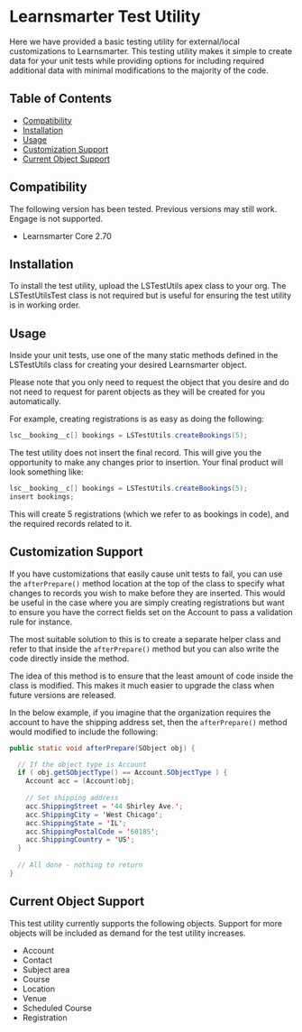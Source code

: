# Learnsmarter Test Utility
Here we have provided a basic testing utility for external/local customizations to Learnsmarter. This testing utility makes it simple to create data for your unit tests while providing options for including required additional data with minimal modifications to the majority of the code.

## Table of Contents
* [Compatibility](#compatibility)
* [Installation](#installation)
* [Usage](#usage)
* [Customization Support](#customization)
* [Current Object Support](#objects)

<a name="compatibility"></a>
## Compatibility
The following version has been tested. Previous versions may still work. Engage is not supported.
* Learnsmarter Core 2.70

<a name="installation"></a>
## Installation
To install the test utility, upload the LSTestUtils apex class to your org. The LSTestUtilsTest class is not required but is useful for ensuring the test utility is in working order.

<a name="usage"></a>
## Usage
Inside your unit tests, use one of the many static methods defined in the LSTestUtils class for creating your desired Learnsmarter object.

Please note that you only need to request the object that you desire and do not need to request for parent objects as they will be created for you automatically.

For example, creating registrations is as easy as doing the following:

```java
lsc__booking__c[] bookings = LSTestUtils.createBookings(5);
```

The test utility does not insert the final record. This will give you the opportunity to make any changes prior to insertion. Your final product will look something like:

```java
lsc__booking__c[] bookings = LSTestUtils.createBookings(5);
insert bookings;
```

This will create 5 registrations (which we refer to as bookings in code), and the required records related to it.

<a name="customization"></a>
## Customization Support

If you have customizations that easily cause unit tests to fail, you can use the `afterPrepare()` method location at the top of the class to specify what changes to records you wish to make before they are inserted. This would be useful in the case where you are simply creating registrations but want to ensure you have the correct fields set on the Account to pass a validation rule for instance.

The most suitable solution to this is to create a separate helper class and refer to that inside the `afterPrepare()` method but you can also write the code directly inside the method.

The idea of this method is to ensure that the least amount of code inside the class is modified. This makes it much easier to upgrade the class when future versions are released.

In the below example, if you imagine that the organization requires the account to have the shipping address set, then the `afterPrepare()` method would modified to include the following:

```java
public static void afterPrepare(SObject obj) {

  // If the object type is Account
  if ( obj.getSObjectType() == Account.SObjectType ) {
    Account acc = (Account)obj;
    
    // Set shipping address
    acc.ShippingStreet = '44 Shirley Ave.';
    acc.ShippingCity = 'West Chicago';
    acc.ShippingState = 'IL';
    acc.ShippingPostalCode = '60185';
    acc.ShippingCountry = 'US';
  }
  
  // All done - nothing to return
}
```

<a name="objects"></a>
## Current Object Support
This test utility currently supports the following objects. Support for more objects will be included as demand for the test utility increases.

* Account
* Contact
* Subject area
* Course
* Location
* Venue
* Scheduled Course
* Registration
